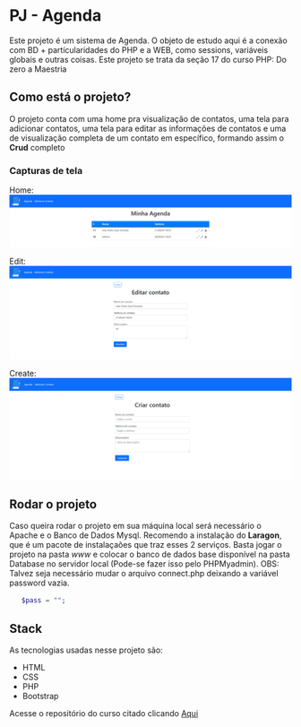 ﻿# PJ - Agenda
 Este projeto é um sistema de Agenda. O objeto de estudo aqui é a conexão com BD + partícularidades do PHP e a WEB, como sessions, variáveis globais e outras coisas. Este projeto se trata da seção 17 do curso PHP: Do zero a Maestria

 ## Como está o projeto?
O projeto conta com uma home pra visualização de contatos, uma tela para adicionar contatos, uma tela para editar as informações de contatos e uma de visualização completa de um contato em específico, formando assim o **Crud** completo

### Capturas de tela
Home:
![Home Agenda](img/home.png)

Edit:
![Edit agenda](img/edit.png)

Create:
![Create agenda](img/Create.png)

## Rodar o projeto
Caso queira rodar o projeto em sua máquina local será necessário o Apache e o Banco de Dados Mysql. Recomendo a instalação do **Laragon**, que é um pacote de instalaçaões que traz esses 2 serviços. Basta jogar o projeto na pasta *www* e colocar o banco de dados base disponível na pasta Database no servidor local (Pode-se fazer isso pelo PHPMyadmin). OBS: Talvez seja necessário mudar o arquivo connect.php deixando a variável password vazia.

```php
   $pass = "";
```

 ## Stack
 As tecnologias usadas nesse projeto são:
 * HTML
 * CSS
 * PHP
 * Bootstrap
 
 Acesse o repositório do curso citado clicando [Aqui](https://github.com/JoaopedroSassi/PHP_Zero_Maestria-HC)
